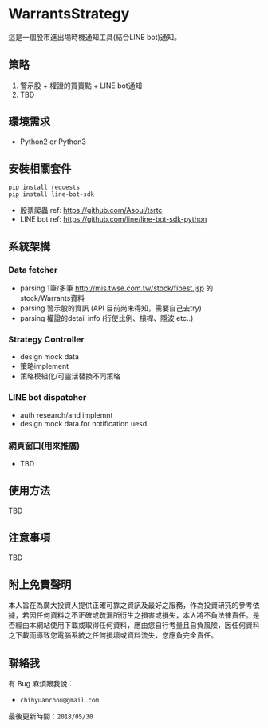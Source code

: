 # WarrantsStrategy

這是一個股市進出場時機通知工具(結合LINE bot)通知。

## 策略

1. 警示股 + 權證的買賣點 + LINE bot通知
2. TBD

## 環境需求

- Python2 or Python3

## 安裝相關套件

```
pip install requests
pip install line-bot-sdk
```
- 股票爬蟲 ref: https://github.com/Asoul/tsrtc
- LINE bot ref: https://github.com/line/line-bot-sdk-python

## 系統架構

### Data fetcher
- parsing 1筆/多筆 http://mis.twse.com.tw/stock/fibest.jsp 的stock/Warrants資料
- parsing 警示股的資訊 (API 目前尚未得知，需要自己去try)
- parsing 權證的detail info (行使比例、槓桿、隱波 etc..)
### Strategy Controller
- design mock data
- 策略implement
- 策略模組化/可靈活替換不同策略
### LINE bot dispatcher
- auth research/and implemnt
- design mock data for notification uesd

### 網頁窗口(用來推廣)
- TBD

## 使用方法

TBD

## 注意事項

TBD

## 附上免責聲明

本人旨在為廣大投資人提供正確可靠之資訊及最好之服務，作為投資研究的參考依據，若因任何資料之不正確或疏漏所衍生之損害或損失，本人將不負法律責任。是否經由本網站使用下載或取得任何資料，應由您自行考量且自負風險，因任何資料之下載而導致您電腦系統之任何損壞或資料流失，您應負完全責任。

## 聯絡我

有 Bug 麻煩跟我說：

- `chihyuanchou@gmail.com`

最後更新時間：`2018/05/30`
